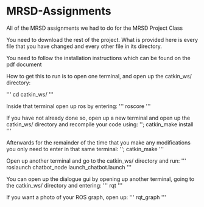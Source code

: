 # MRSD-Assignments
All of the MRSD assignments we had to do for the MRSD Project Class

You need to download the rest of the project. What is provided here is every file that you have changed and every other file in its directory.

You need to follow the installation instructions which can be found on the pdf document

How to get this to run is to open one terminal, and open up the catkin_ws/ directory:

'''
cd catkin_ws/
'''

Inside that terminal open up ros by entering:
'''
roscore
'''


If you have not already done so, open up a new terminal and open up the catkin_ws/ directory and recompile your code using:
'';
catkin_make install
'''

Afterwards for the remainder of the time that you make any modifications you only need to enter in that same terminal:
'';
catkin_make
'''


Open up another terminal and go to the catkin_ws/ directory and run:
'''
roslaunch chatbot_node launch_chatbot.launch 
'''

You can open up the dialogue gui by opening up another terminal, going to the catkin_ws/ directory and entering:
'''
rqt
'''

If you want a photo of your ROS graph, open up:
'''
rqt_graph
'''
